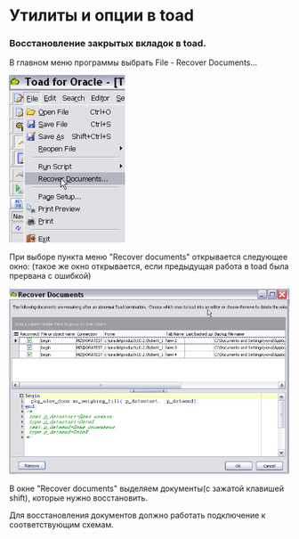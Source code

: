 # Утилиты и опции в toad

### Восстановление закрытых вкладок в toad.

 В главном меню программы выбрать File - Recover Documents...

![](../.gitbook/assets/toad_restore_tabs.png)

При выборе пункта меню "Recover documents" открывается следующее окно: \(такое же окно открывается, если предыдущая работа в toad была прервана с ошибкой\)

![](../.gitbook/assets/toad_recover_documents.png)

В окне "Recover documents"  выделяем документы\(с зажатой клавишей shift\), которые нужно восстановить.

Для восстановления документов должно работать подключение к соответствующим схемам.

